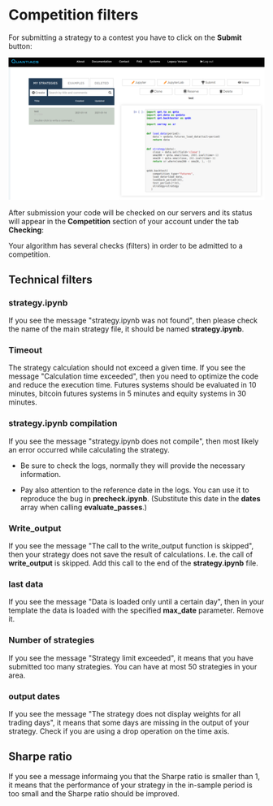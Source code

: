 # Competition filters

For submitting a strategy to a contest you have to click on the **Submit** button:

![submit](./pictures/submit.png)
   
After submission your code will be checked on our servers and its status will appear in the **Competition** section of your account under the tab **Checking**:


Your algorithm has several checks (filters) in order to be admitted to a competition.

## Technical filters

### strategy.ipynb
If you see the message "strategy.ipynb was not found", then please check the name of the main strategy file, it should be named **strategy.ipynb**.

### Timeout
The strategy calculation should not exceed a given time. If you see the message "Calculation time exceeded", then you need to optimize the code and reduce the execution time. Futures systems should be evaluated in 10 minutes, bitcoin futures systems in 5 minutes and equity systems in 30 minutes.

### strategy.ipynb compilation
If you see the message "strategy.ipynb does not compile", then most likely an error occurred while calculating the strategy.

- Be sure to check the logs, normally they will provide the necessary information.

- Pay also attention to the reference date in the logs. You can use it to reproduce the bug in **precheck.ipynb**. (Substitute this date in the **dates** array when calling **evaluate_passes**.)

### Write_output
If you see the message "The call to the write_output function is skipped", then your strategy does not save the result of calculations.
I.е. the call of **write_output** is skipped. Add this call to the end of the **strategy.ipynb** file.

### last data
If you see the message "Data is loaded only until a certain day", then in your template the data is loaded with the specified **max_date** parameter. Remove it.

### Number of strategies
If you see the message "Strategy limit exceeded", it means that you have submitted too many strategies. You can have at most 50 strategies in your area.

### output dates
If you see the message "The strategy does not display weights for all trading days", it means that some days are missing in the output of your strategy.
Check if you are using a drop operation on the time axis.

## Sharpe ratio
If you see a message informaing you that the Sharpe ratio is smaller than 1, it means that the performance of your strategy in the in-sample period is too small and the Sharpe ratio should be improved.
